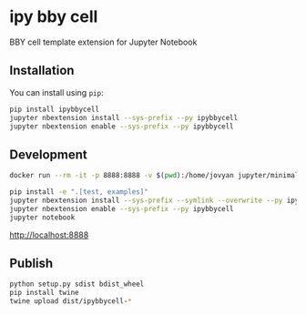 # ipy bby cell

BBY cell template extension for Jupyter Notebook

## Installation

You can install using `pip`:

```bash
pip install ipybbycell
jupyter nbextension install --sys-prefix --py ipybbycell
jupyter nbextension enable --sys-prefix --py ipybbycell
```

## Development

```bash
docker run --rm -it -p 8888:8888 -v $(pwd):/home/jovyan jupyter/minimal-notebook bash
```

```bash
pip install -e ".[test, examples]"
jupyter nbextension install --sys-prefix --symlink --overwrite --py ipybbycell
jupyter nbextension enable --sys-prefix --py ipybbycell
jupyter notebook
```

[http://localhost:8888](http://localhost:8888)

## Publish

```bash
python setup.py sdist bdist_wheel
pip install twine
twine upload dist/ipybbycell-*
```
